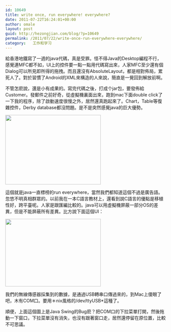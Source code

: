 ```yaml
---
id: 10649
title: write once, run everywhere! everywhere?
date: 2011-07-22T16:24:01+00:00
author: omale
layout: post
guid: http://hezongjian.com/blog/?p=10649
permalink: /2011/07/22/write-once-run-everywhere-everywhere/
category:   工作和学习  
---
```

給香港地鐵寫了一週的java代碼，真是受罪。怪不得Java的Desktop編程不行，感覺連MFC都不如，UI上的控件要一點一點用代碼寫出來，人家MFC至少還有個Dialog可以所見即所得的拖拽。而且還沒有AbsoluteLayout，都是相對佈局，累死人了。對於習慣了Android的XML來構造的人來說，簡直是一覺回到解放前啊。

不管怎麽說，還是小有成果的。寫完代碼之後，打成个jar包，要發佈給Customer。發郵件之前好奇，從虛擬機裏面出來，跑到mac下面double click了一下我的程序，除了啟動速度很慢之外，居然還真跑起來了。Chart，Table等復雜控件，Derby database都沒問題。是不是突然感覺java的巨大優勢。

[<img alt="" class="aligncenter size-medium wp-image-10650" height="218" src="/uploads/2011/07/java-300x218.png" title="java" width="300"  />](/uploads/2011/07/java.png)

這個就是java一直標榜的run everywhere，當然我們都知道這個不過是廣告語。忽悠不明真相群眾的。以前我在一本C語言教材上，還看到說C語言的優點是移植性好，跨平臺呢。人家是跟匯編比較的。java可以用虛擬機屏蔽一部分OS的差異，但是不能屏蔽所有差異。比方說下面這個UI：

[<img alt="" class="aligncenter size-medium wp-image-10651" height="212" src="/uploads/2011/07/COM-300x212.png" title="COM" width="300" />](/uploads/2011/07/COM.png)

我們的無線傳感器採集到的數據，是通過USB轉串口傳過來的，到Mac上傻眼了吧，木有COM口。要用＊nix風格的/dev/ttyUSB*這種了。

順便，上面這個圖上是Java Swing的Bug麽？把COM口的下拉菜單打開，然後拖動一下窗口，下拉菜單沒有消失，也沒有跟著窗口走，居然還停留在原位置，比較不可思議。